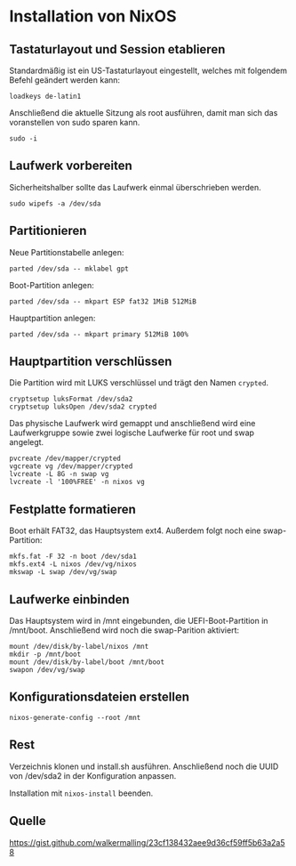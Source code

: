 # Installation von NixOS

## Tastaturlayout und Session etablieren
Standardmäßig ist ein US-Tastaturlayout eingestellt, welches mit folgendem Befehl geändert werden kann:

```
loadkeys de-latin1
```

Anschließend die aktuelle Sitzung als root ausführen, damit man sich das voranstellen von sudo sparen kann.

```
sudo -i
```

## Laufwerk vorbereiten
Sicherheitshalber sollte das Laufwerk einmal überschrieben werden.

```
sudo wipefs -a /dev/sda
```

## Partitionieren
Neue Partitionstabelle anlegen:

```
parted /dev/sda -- mklabel gpt
```

Boot-Partition anlegen:

```
parted /dev/sda -- mkpart ESP fat32 1MiB 512MiB
```

Hauptpartition anlegen:

```
parted /dev/sda -- mkpart primary 512MiB 100%
```

## Hauptpartition verschlüssen
Die Partition wird mit LUKS verschlüssel und trägt den Namen `crypted`.

```
cryptsetup luksFormat /dev/sda2
cryptsetup luksOpen /dev/sda2 crypted
```

Das physische Laufwerk wird gemappt und anschließend wird eine Laufwerkgruppe sowie zwei logische Laufwerke für root und swap angelegt.

```
pvcreate /dev/mapper/crypted
vgcreate vg /dev/mapper/crypted
lvcreate -L 8G -n swap vg
lvcreate -l '100%FREE' -n nixos vg
```

## Festplatte formatieren
Boot erhält FAT32, das Hauptsystem ext4. Außerdem folgt noch eine swap-Partition:

```
mkfs.fat -F 32 -n boot /dev/sda1
mkfs.ext4 -L nixos /dev/vg/nixos
mkswap -L swap /dev/vg/swap
```

## Laufwerke einbinden
Das Hauptsystem wird in /mnt eingebunden, die UEFI-Boot-Partition in /mnt/boot. Anschließend wird noch die swap-Parition aktiviert:

```
mount /dev/disk/by-label/nixos /mnt
mkdir -p /mnt/boot
mount /dev/disk/by-label/boot /mnt/boot
swapon /dev/vg/swap
```

## Konfigurationsdateien erstellen
```
nixos-generate-config --root /mnt
```

## Rest
Verzeichnis klonen und install.sh ausführen. Anschließend noch die UUID von /dev/sda2 in der Konfiguration anpassen.

Installation mit `nixos-install` beenden.

## Quelle
https://gist.github.com/walkermalling/23cf138432aee9d36cf59ff5b63a2a58